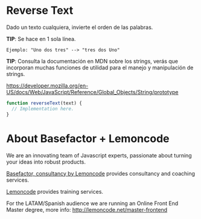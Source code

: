# Reverse Text

Dado un texto cualquiera, invierte el orden de las palabras.

**TIP**: Se hace en 1 sola línea.

```
Ejemplo: "Uno dos tres" --> "tres dos Uno"
```

**TIP**: Consulta la documentación en MDN sobre los strings, verás que incorporan muchas funciones de utilidad para el manejo y manipulación de strings.

https://developer.mozilla.org/en-US/docs/Web/JavaScript/Reference/Global_Objects/String/prototype

```javascript
function reverseText(text) {
  // Implementation here.
}
```

# About Basefactor + Lemoncode

We are an innovating team of Javascript experts, passionate about turning your ideas into robust products.

[Basefactor, consultancy by Lemoncode](http://www.basefactor.com) provides consultancy and coaching services.

[Lemoncode](http://lemoncode.net/services/en/#en-home) provides training services.

For the LATAM/Spanish audience we are running an Online Front End Master degree, more info: http://lemoncode.net/master-frontend